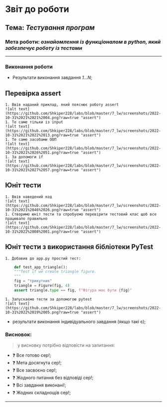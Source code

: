 # Звіт до роботи
## Тема: _Тестування програм_
### Мета роботи: _ознайомлення із функціоналом в python, який забезпечує роботу із тестами_
---
### Виконання роботи
- Результати виконання завдання *1...N*;
## Перевірка assert
    1. Ввів наданий приклад, який пояснює роботу assert
    ![alt text](https://github.com/Shkiper228/labs/blob/master/7_lw/screenshots/2022-10-31%2021%2021%2004.png?raw=true "assert")
    1. Те саме тільки із input
    ![alt text](https://github.com/Shkiper228/labs/blob/master/7_lw/screenshots/2022-10-31%2021%2022%2013.png?raw=true "assert")
    1. Те саме засобами ООП
    ![alt text](https://github.com/Shkiper228/labs/blob/master/7_lw/screenshots/2022-10-31%2021%2026%2051.png?raw=true "assert")
    1. За допомоги if
    ![alt text](https://github.com/Shkiper228/labs/blob/master/7_lw/screenshots/2022-10-31%2021%2027%2057.png?raw=true "assert")


## Юніт тести
    1. Ввів наведений код
    ![alt text](https://github.com/Shkiper228/labs/blob/master/7_lw/screenshots/2022-10-31%2021%2046%2026.png?raw=true "assert")
    1. Створимо юніт тести та спробуємо перевірити тестовий клас щоб все працювало правильно
    ![alt text](https://github.com/Shkiper228/labs/blob/master/7_lw/screenshots/2022-10-31%2022%2008%2001.png?raw=true "assert")


## Юніт тести з використання бібліотеки PyTest
    1. Добавив до app.py простий тест:

```python
    def test_app_triangle():
    """Test if we create triangle figure.
    """
    fig = "трикутник"
    triangle = Figure(fig, 4)
    assert triangle.type == fig, f"Фігура має бути {fig}"
```
    1. Запускаємо тести за допомогою pytest
    ![alt text](https://github.com/Shkiper228/labs/blob/master/7_lw/screenshots/2022-10-31%2022%2019%2005.png?raw=true "assert")

    
- результати виконання індивідуального завдання (якщо такі є);

### Висновок: 
> у висновку потрібно відповісти на запитання:
- :question: Все готово сер!;
- :question: Мета досягнута сер!;
- :question: Все засвоєно сер!;
- :question: Жодного питання без відповіді сер!;
- :question: Всі завдання виконані!;
- :question: Жодних складнощів сер!;
---